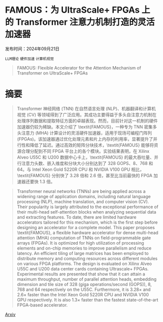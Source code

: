 # FAMOUS：为 UltraScale+ FPGAs 上的 Transformer 注意力机制打造的灵活加速器

发布时间：2024年09月21日

`LLM理论` `硬件加速` `计算机视觉`

> FAMOUS: Flexible Accelerator for the Attention Mechanism of Transformer on UltraScale+ FPGAs

# 摘要

> Transformer 神经网络 (TNN) 在自然语言处理 (NLP)、机器翻译和计算机视觉 (CV) 等领域得到了广泛应用。其成功主要得益于多头自注意力机制在处理序列数据和提取特征方面的卓越表现。然而，目前针对这一机制的硬件加速器仍较为稀缺。本文介绍了 \textit{FAMOUS}，一种专为 TNN 密集多头注意力 (MHA) 计算设计的灵活硬件加速器，适用于现场可编程门阵列 (FPGAs)。该加速器通过优化处理元素和片上内存的利用率，显著提升了并行性和降低了延迟。通过高效的矩阵分块技术，\textit{FAMOUS} 能够将资源合理分配到不同 FPGA 平台上的各个模块。实验结果表明，在 Xilinx Alveo U55C 和 U200 数据中心卡上，\textit{FAMOUS} 的最大吞吐量、并行注意力头数、嵌入维度和分块大小分别达到了 328 GOPS、8、768 和 64。与 Intel Xeon Gold 5220R CPU 和 NVIDIA V100 GPU 相比，\textit{FAMOUS} 分别快了 3.28 倍和 2.6 倍，甚至比当前最快的 FPGA 加速器还要快 1.3 倍。

> Transformer neural networks (TNNs) are being applied across a widening range of application domains, including natural language processing (NLP), machine translation, and computer vision (CV). Their popularity is largely attributed to the exceptional performance of their multi-head self-attention blocks when analyzing sequential data and extracting features. To date, there are limited hardware accelerators tailored for this mechanism, which is the first step before designing an accelerator for a complete model. This paper proposes \textit{FAMOUS}, a flexible hardware accelerator for dense multi-head attention (MHA) computation of TNNs on field-programmable gate arrays (FPGAs). It is optimized for high utilization of processing elements and on-chip memories to improve parallelism and reduce latency. An efficient tiling of large matrices has been employed to distribute memory and computing resources across different modules on various FPGA platforms. The design is evaluated on Xilinx Alveo U55C and U200 data center cards containing Ultrascale+ FPGAs. Experimental results are presented that show that it can attain a maximum throughput, number of parallel attention heads, embedding dimension and tile size of 328 (giga operations/second (GOPS)), 8, 768 and 64 respectively on the U55C. Furthermore, it is 3.28$\times$ and 2.6$\times$ faster than the Intel Xeon Gold 5220R CPU and NVIDIA V100 GPU respectively. It is also 1.3$\times$ faster than the fastest state-of-the-art FPGA-based accelerator.

[Arxiv](https://arxiv.org/abs/2409.14023)